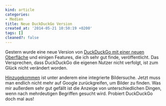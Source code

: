 ```yaml
---
kind: article
categories:
- Medien
title: Neue DuckDuckGo Version
created_at: '2014-05-21 10:50:19 +0200'
tags: []
cleaned?: false
---
```


Gestern wurde eine neue Version von [DuckDuckGo mit einer neuen
Oberfläche](https://duckduckgo.com/ "DuckDuckGo, eine Suchmaschine, die verspricht dich nicht zu tracken.")
und einigen Features, die ich sehr gut finde, veröffentlicht. Das
Versprechen, dass DuckDuckGo die eigenen Nutzer nicht verfolgt, ist zum
Glück nicht verändert worden.

[Hinzugekommen](https://duckduckgo.com/whatsnew "Was ist neu bei DuckDuckGo?")
ist unter anderem eine integrierte Bildersuche. Jetzt muss man endlich
nicht mehr auf Google zurückgreifen, um Bilder zu finden. Was mir
außerdem sehr gut gefällt ist die An­zeige von unterschiedlichen Dingen,
wenn nach mehrdeutigen Begriffen gesucht wird. Probiert DuckDuckGo doch
mal aus!
